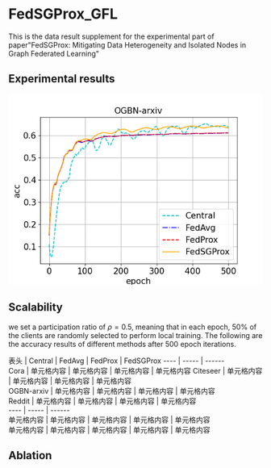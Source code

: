 # FedSGProx_GFL
This is the data result supplement for the experimental part of paper"FedSGProx: Mitigating Data Heterogeneity and Isolated Nodes in Graph Federated Learning"

## Experimental results
![image](https://github.com/meng1103/FedSGProx_GFL/blob/main/result/k120_ogbn-arxiv_cn1_LDA05.png)
## Scalability
we set a participation ratio of $\rho=0.5$, meaning that in each epoch, 50% of the clients are randomly selected to perform local training. The following are the accuracy results of different methods after 500 epoch iterations.

表头  | Central  | FedAvg  | FedProx  | FedSGProx
 ---- | ----- | ------  
Cora  | 单元格内容 | 单元格内容 | 单元格内容 | 单元格内容 
Citeseer  | 单元格内容 | 单元格内容 | 单元格内容 | 单元格内容   
OGBN-arxiv  | 单元格内容 | 单元格内容 | 单元格内容 | 单元格内容  
Reddit  | 单元格内容 | 单元格内容 | 单元格内容 | 单元格内容  
 ---- | ----- | ------  
单元格内容  | 单元格内容 | 单元格内容 | 单元格内容 | 单元格内容  
单元格内容  | 单元格内容 | 单元格内容 | 单元格内容 | 单元格内容  

## Ablation
